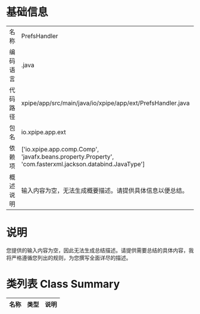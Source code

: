 # 基础信息

|      |      |
|------|------|
| 名称 | PrefsHandler |
| 编码语言 | .java |
| 代码路径 | xpipe/app/src/main/java/io/xpipe/app/ext/PrefsHandler.java |
| 包名 | io.xpipe.app.ext |
| 依赖项 | ['io.xpipe.app.comp.Comp', 'javafx.beans.property.Property', 'com.fasterxml.jackson.databind.JavaType'] |
| 概述说明 | 输入内容为空，无法生成概要描述。请提供具体信息以便总结。 |

# 说明

您提供的输入内容为空，因此无法生成总结描述。请提供需要总结的具体内容，我将严格遵循您列出的规则，为您撰写全面详尽的描述。

# 类列表 Class Summary

| 名称   | 类型  | 说明 |
|-------|------|-------------|




